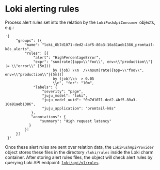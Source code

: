 # Loki alerting rules

Process alert rules set into the relation by the `LokiPushApiConsumer`
   objects, e.g.:

    '{
         "groups": [{
             "name": "loki_0b7d1071-ded2-4bf5-80a3-10a81aeb1386_promtail-k8s_alerts",
             "rules": [{
                 "alert": "HighPercentageError",
                 "expr": "sum(rate({app=\\"foo\\", env=\\"production\\"} |= \\"error\\" [5m]))
                          by (job) \\n  /\\nsum(rate({app=\\"foo\\", env=\\"production\\"}[5m]))
                          by (job)\\n  > 0.05
                          \\n", "for": "10m",
                 "labels": {
                     "severity": "page",
                     "juju_model": "loki",
                     "juju_model_uuid": "0b7d1071-ded2-4bf5-80a3-10a81aeb1386",
                     "juju_application": "promtail-k8s"
                },
                "annotations": {
                    "summary": "High request latency"
               }
             }]
         }]
     }'


Once these alert rules are sent over relation data, the `LokiPushApiProvider` object
stores these files in the directory `/loki/rules` inside the Loki charm container. After
storing alert rules files, the object will check alert rules by querying Loki API
endpoint: [`loki/api/v1/rules`](https://grafana.com/docs/loki/latest/api/#list-rule-groups).